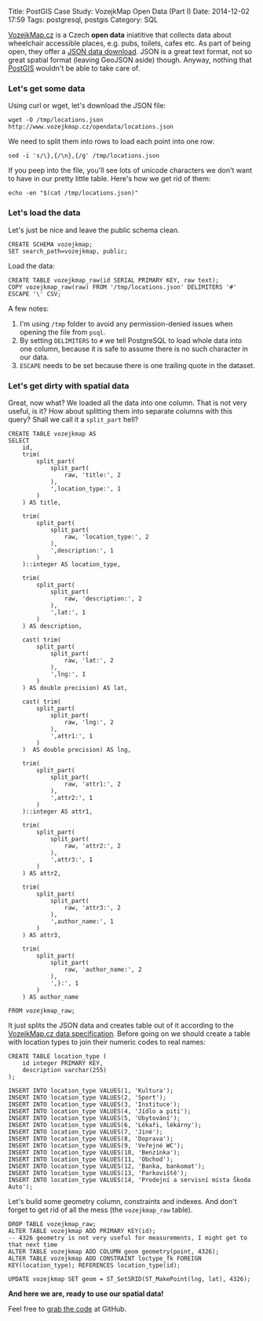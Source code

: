 Title: PostGIS Case Study: VozejkMap Open Data (Part I)
Date: 2014-12-02 17:59
Tags: postgresql, postgis
Category: SQL

[VozejkMap.cz](http://www.vozejkmap.cz) is a Czech **open data** iniatitive that collects data about wheelchair accessible places, e.g. pubs, toilets, cafes etc. As part of being open, they offer a [JSON data download](http://www.vozejkmap.cz/opendata/). JSON is a great text format, not so great spatial format (leaving GeoJSON aside) though. Anyway, nothing that [PostGIS]({tag}postgis) wouldn't be able to take care of.

### Let's get some data
Using curl or wget, let's download the JSON file:

    wget -O /tmp/locations.json http://www.vozejkmap.cz/opendata/locations.json

We need to split them into rows to load each point into one row:

    sed -i 's/\},{/\n},{/g' /tmp/locations.json

If you peep into the file, you'll see lots of unicode characters we don't want to have in our pretty little table. Here's how we get rid of them:

    echo -en "$(cat /tmp/locations.json)"

### Let's load the data
Let's just be nice and leave the public schema clean.

    CREATE SCHEMA vozejkmap;
    SET search_path=vozejkmap, public;

Load the data:

    CREATE TABLE vozejkmap_raw(id SERIAL PRIMARY KEY, raw text);
    COPY vozejkmap_raw(raw) FROM '/tmp/locations.json' DELIMITERS '#' ESCAPE '\' CSV;

A few notes:

1.  I'm using `/tmp` folder to avoid any permission-denied issues when opening the file from `psql`.
2. By setting `DELIMITERS` to `#` we tell PostgreSQL to load whole data into one column, because it is safe to assume there is no such character in our data.
3. `ESCAPE` needs to be set because there is one trailing quote in the dataset.

### Let's get dirty with spatial data

Great, now what? We loaded all the data into one column. That is not very useful, is it? How about splitting them into separate columns with this query? Shall we call it a `split_part` hell?

    CREATE TABLE vozejkmap AS
    SELECT
        id,
        trim(
            split_part(
                split_part(
                    raw, 'title:', 2
                ),
                ',location_type:', 1
            )
        ) AS title,

        trim(
            split_part(
                split_part(
                    raw, 'location_type:', 2
                ),
                ',description:', 1
            )
        )::integer AS location_type,

        trim(
            split_part(
                split_part(
                    raw, 'description:', 2
                ),
                ',lat:', 1
            )
        ) AS description,

        cast( trim(
            split_part(
                split_part(
                    raw, 'lat:', 2
                ),
                ',lng:', 1
            )
        ) AS double precision) AS lat,

        cast( trim(
            split_part(
                split_part(
                    raw, 'lng:', 2
                ),
                ',attr1:', 1
            )
        )  AS double precision) AS lng,

        trim(
            split_part(
                split_part(
                    raw, 'attr1:', 2
                ),
                ',attr2:', 1
            )
        )::integer AS attr1,

        trim(
            split_part(
                split_part(
                    raw, 'attr2:', 2
                ),
                ',attr3:', 1
            )
        ) AS attr2,

        trim(
            split_part(
                split_part(
                    raw, 'attr3:', 2
                ),
                ',author_name:', 1
            )
        ) AS attr3,

        trim(
            split_part(
                split_part(
                    raw, 'author_name:', 2
                ),
                ',}:', 1
            )
        ) AS author_name

    FROM vozejkmap_raw;

It just splits the JSON data and creates table out of it according to the [VozejkMap.cz data specification](http://www.vozejkmap.cz/opendata/). Before going on we should create a table with location types to join their numeric codes to real names:

    CREATE TABLE location_type (
        id integer PRIMARY KEY,
        description varchar(255)
    );

    INSERT INTO location_type VALUES(1, 'Kultura');
    INSERT INTO location_type VALUES(2, 'Sport');
    INSERT INTO location_type VALUES(3, 'Instituce');
    INSERT INTO location_type VALUES(4, 'Jídlo a pití');
    INSERT INTO location_type VALUES(5, 'Ubytování');
    INSERT INTO location_type VALUES(6, 'Lékaři, lékárny');
    INSERT INTO location_type VALUES(7, 'Jiné');
    INSERT INTO location_type VALUES(8, 'Doprava');
    INSERT INTO location_type VALUES(9, 'Veřejné WC');
    INSERT INTO location_type VALUES(10, 'Benzínka');
    INSERT INTO location_type VALUES(11, 'Obchod');
    INSERT INTO location_type VALUES(12, 'Banka, bankomat');
    INSERT INTO location_type VALUES(13, 'Parkoviště');
    INSERT INTO location_type VALUES(14, 'Prodejní a servisní místa Škoda Auto');

Let's build some geometry column, constraints and indexes. And don't forget to get rid of all the mess (the `vozejkmap_raw` table).

    DROP TABLE vozejkmap_raw;
    ALTER TABLE vozejkmap ADD PRIMARY KEY(id);
    -- 4326 geometry is not very useful for measurements, I might get to that next time
    ALTER TABLE vozejkmap ADD COLUMN geom geometry(point, 4326);
    ALTER TABLE vozejkmap ADD CONSTRAINT loctype_fk FOREIGN KEY(location_type); REFERENCES location_type(id);

    UPDATE vozejkmap SET geom = ST_SetSRID(ST_MakePoint(lng, lat), 4326);

**And here we are, ready to use our spatial data!**

Feel free to [grab the code](https://github.com/zimmicz/vozejkmap-to-postgis) at GitHub.
